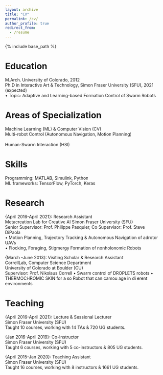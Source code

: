```yaml
---
layout: archive
title: "CV"
permalink: /cv/
author_profile: true
redirect_from:
  - /resume
---
```


{% include base_path %}

Education
======
M.Arch. University of Colorado, 2012<br /> 
Ph.D in Interactive Art & Technology, Simon Fraser University (SFU), 2021 (expected)<br /> 
• Topic: Adaptive and Learning-based Formation Control of Swarm Robots

Areas of Specialization
======
Machine Learning (ML) & Computer Vision (CV)<br /> 
Multi-robot Control (Autonomous Navigation, Motion Planning)<br />  
Human-Swarm Interaction (HSI)

Skills
======
Programming: MATLAB, Simulink, Python<br /> 
ML frameworks: TensorFlow, PyTorch, Keras

Research
======
  {April 2016-April 2021}: Research Assistant<br />
  Metacreation Lab for Creative AI
  Simon Fraser University (SFU)<br />
  Senior Supervisor: Prof. Philippe Pasquier, Co Supervisor: Prof. Steve DiPaola<br />
  • Motion Planning, Trajectory Tracking & Autonomous Navigation of  adrotor UAVs<br /> 
  • Flocking, Foraging, Stigmergy Formation of nonholonomic Robots
  
  {March -June 2013}: Visiting Scholar & Research Assistant<br />
  CorrellLab, Computer Science Department<br />
  University of Colorado at Boulder (CU)<br /> 
  Supervisor: Prof. Nikolaus Correll
  • Swarm control of DROPLETS robots
  • THERMOCHROMIC SKIN for a so  Robot that can camou age in di erent environments
  
Teaching
======
  {April 2016-April 2021}: Lecture & Sessional Lecturer<br />
  Simon Fraser University (SFU)<br />
  Taught 10 courses, working with 14 TAs & 720 UG students.
  
  {Jan 2016-April 2019}: Co-Instructor<br />
  Simon Fraser University (SFU)<br />
  Taught 6 courses, working with 5 co-instructors & 805 UG students.  
  
  {April 2015-Jan 2020}: Teaching Assistant<br />
  Simon Fraser University (SFU)<br />
  Taught 16 courses, working with 8 instructors & 1661 UG students.
